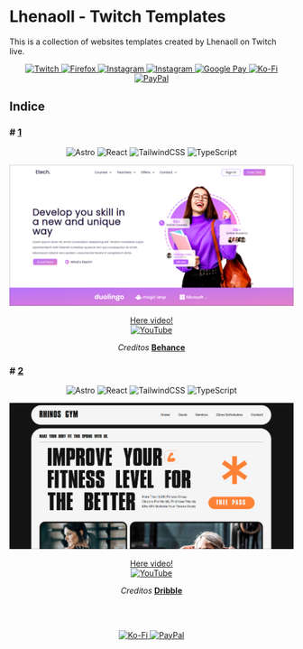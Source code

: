 <!-- Badgets  https://github.com/Ileriayo/markdown-badges -->

# Lhenaoll - Twitch Templates

This is a collection of websites templates created by Lhenaoll on Twitch live.

<div align="center">

[![Twitch](https://img.shields.io/badge/Twitch-%239146FF.svg?style=for-the-badge&logo=Twitch&logoColor=white)
](https://twitch.tv/lhenaoll)
[![Firefox](https://img.shields.io/badge/Firefox-FF7139?style=for-the-badge&logo=Firefox-Browser&logoColor=white)
](https://leonardohenao.com)
[![Instagram](https://img.shields.io/badge/Instagram-%23E4405F.svg?style=for-the-badge&logo=Instagram&logoColor=white)
](https://instagram.com/lhenaoll)
[![Instagram](https://img.shields.io/badge/Instagram-%23E4405F.svg?style=for-the-badge&logo=Instagram&logoColor=black)
](https://instagram.com/program_ando)
[![Google Pay](https://img.shields.io/badge/GooglePay-%233780F1.svg?style=for-the-badge&logo=Google-Pay&logoColor=white)
](https://play.google.com/store/apps/dev?id=7404460400144886326)
[![Ko-Fi](https://img.shields.io/badge/Ko--fi-F16061?style=for-the-badge&logo=ko-fi&logoColor=white)
](https://ko-fi.com/lhenaoll)
[![PayPal](https://img.shields.io/badge/PayPal-00457C?style=for-the-badge&logo=paypal&logoColor=white)
](https://paypal.me/leohenao)

</div>

## Indice

### \# <a href="./templates/template-1/">1</a>

<div align="center">

![Astro](https://img.shields.io/badge/astro-%232C2052.svg?style=for-the-badge&logo=astro&logoColor=white)
![React](https://img.shields.io/badge/react-%2320232a.svg?style=for-the-badge&logo=react&logoColor=%2361DAFB)
![TailwindCSS](https://img.shields.io/badge/tailwindcss-%2338B2AC.svg?style=for-the-badge&logo=tailwind-css&logoColor=white)
![TypeScript](https://img.shields.io/badge/typescript-%23007ACC.svg?style=for-the-badge&logo=typescript&logoColor=white)

![Image](./screenshots/1.png)

[Here video! <br>
![YouTube](https://img.shields.io/badge/YouTube-%23FF0000.svg?style=for-the-badge&logo=YouTube&logoColor=white)](https://youtube.com/@lhenaoll)

_Creditos_ [**Behance**](https://www.behance.net/gallery/184359459/E-Learning-Responsive-Website-Landing-Page-Design)

</div>

### \# <a href="./templates/template-2/">2</a>

<div align="center">

![Astro](https://img.shields.io/badge/astro-%232C2052.svg?style=for-the-badge&logo=astro&logoColor=white)
![React](https://img.shields.io/badge/react-%2320232a.svg?style=for-the-badge&logo=react&logoColor=%2361DAFB)
![TailwindCSS](https://img.shields.io/badge/tailwindcss-%2338B2AC.svg?style=for-the-badge&logo=tailwind-css&logoColor=white)
![TypeScript](https://img.shields.io/badge/typescript-%23007ACC.svg?style=for-the-badge&logo=typescript&logoColor=white)

![Image](./screenshots/2.png)

[Here video! <br>
![YouTube](https://img.shields.io/badge/YouTube-%23FF0000.svg?style=for-the-badge&logo=YouTube&logoColor=white)](https://youtube.com/@lhenaoll)

_Creditos_ [**Dribble**](https://dribbble.com/shots/20540826-Rhinos-Gym-Gym-and-Fitness-Animation)

</div>

<div align="center">
<br>
<br>

[![Ko-Fi](https://img.shields.io/badge/Ko--fi-F16061?style=for-the-badge&logo=ko-fi&logoColor=white)
](https://ko-fi.com/lhenaoll)
[![PayPal](https://img.shields.io/badge/PayPal-00457C?style=for-the-badge&logo=paypal&logoColor=white)
](https://paypal.me/leohenao)

</div>
